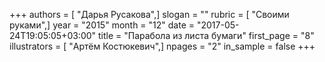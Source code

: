 +++
authors = [ "Дарья Русакова",]
slogan = ""
rubric = [ "Своими руками",]
year = "2015"
month = "12"
date = "2017-05-24T19:05:05+03:00"
title = "Парабола из листа бумаги"
first_page = "8"
illustrators = [ "Артём Костюкевич",]
npages = "2"
in_sample = false
+++

